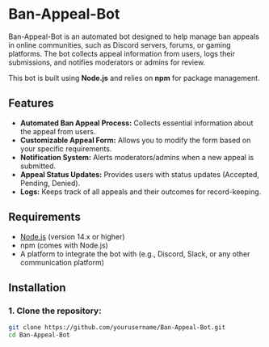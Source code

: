 # Ban-Appeal-Bot

Ban-Appeal-Bot is an automated bot designed to help manage ban appeals in online communities, such as Discord servers, forums, or gaming platforms. The bot collects appeal information from users, logs their submissions, and notifies moderators or admins for review.

This bot is built using **Node.js** and relies on **npm** for package management.

## Features

- **Automated Ban Appeal Process:** Collects essential information about the appeal from users.
- **Customizable Appeal Form:** Allows you to modify the form based on your specific requirements.
- **Notification System:** Alerts moderators/admins when a new appeal is submitted.
- **Appeal Status Updates:** Provides users with status updates (Accepted, Pending, Denied).
- **Logs:** Keeps track of all appeals and their outcomes for record-keeping.

## Requirements

- [Node.js](https://nodejs.org/en/) (version 14.x or higher)
- npm (comes with Node.js)
- A platform to integrate the bot with (e.g., Discord, Slack, or any other communication platform)

## Installation

### 1. Clone the repository:

```bash
git clone https://github.com/yourusername/Ban-Appeal-Bot.git
cd Ban-Appeal-Bot
